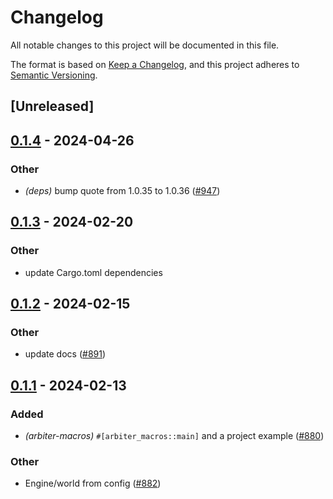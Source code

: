 # Changelog
All notable changes to this project will be documented in this file.

The format is based on [Keep a Changelog](https://keepachangelog.com/en/1.0.0/),
and this project adheres to [Semantic Versioning](https://semver.org/spec/v2.0.0.html).

## [Unreleased]

## [0.1.4](https://github.com/primitivefinance/arbiter/compare/arbiter-macros-v0.1.3...arbiter-macros-v0.1.4) - 2024-04-26

### Other
- *(deps)* bump quote from 1.0.35 to 1.0.36 ([#947](https://github.com/primitivefinance/arbiter/pull/947))

## [0.1.3](https://github.com/primitivefinance/arbiter/compare/arbiter-macros-v0.1.2...arbiter-macros-v0.1.3) - 2024-02-20

### Other
- update Cargo.toml dependencies

## [0.1.2](https://github.com/primitivefinance/arbiter/compare/arbiter-macros-v0.1.1...arbiter-macros-v0.1.2) - 2024-02-15

### Other
- update docs ([#891](https://github.com/primitivefinance/arbiter/pull/891))

## [0.1.1](https://github.com/primitivefinance/arbiter/compare/arbiter-macros-v0.1.0...arbiter-macros-v0.1.1) - 2024-02-13

### Added
- *(arbiter-macros)* `#[arbiter_macros::main]` and a project example ([#880](https://github.com/primitivefinance/arbiter/pull/880))

### Other
- Engine/world from config ([#882](https://github.com/primitivefinance/arbiter/pull/882))
